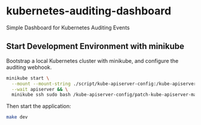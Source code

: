 # kubernetes-auditing-dashboard

Simple Dashboard for Kubernetes Auditing Events

## Start Development Environment with minikube

Bootstrap a local Kubernetes cluster with minikube, and configure the auditing webhook.

```bash
minikube start \
  --mount --mount-string ./script/kube-apiserver-config:/kube-apiserver-config \
  --wait apiserver && \
  minikube ssh sudo bash /kube-apiserver-config/patch-kube-apiserver-manifest.sh
```
Then start the application:

```bash
make dev
```